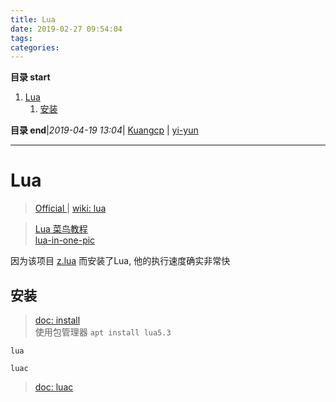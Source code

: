 ```yaml
---
title: Lua
date: 2019-02-27 09:54:04
tags: 
categories: 
---
```


**目录 start**
 
1. [Lua](#lua)
    1. [安装](#安装)

**目录 end**|_2019-04-19 13:04_| [Kuangcp](https://github.com/Kuangcp/Note) | [yi-yun](https://github.com/yi-yun/Memo)
****************************************
# Lua

> [Official ](https://www.lua.org/) | [wiki: lua](https://en.wikipedia.org/wiki/Lua)

> [Lua 菜鸟教程](http://www.runoob.com/lua/lua-tutorial.html)  
> [lua-in-one-pic](https://github.com/coodict/lua-in-one-pic)

因为该项目 [z.lua](https://github.com/skywind3000/z.lua) 而安装了Lua, 他的执行速度确实非常快

## 安装
> [doc: install](https://www.lua.org/start.html#installing)  
> 使用包管理器 `apt install lua5.3`

`lua`

`luac`
> [doc: luac](https://www.lua.org/manual/5.3/luac.html)
